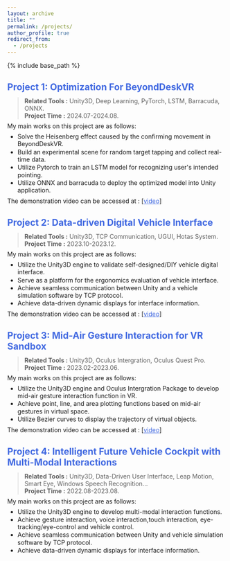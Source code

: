 ```yaml
---
layout: archive
title: ""
permalink: /projects/
author_profile: true
redirect_from:
  - /projects
---
```


{% include base_path %}

<style>
h2 {
    margin-bottom: 0.5em; /* 调整为你认为合适的值 */
}

p {
    margin-top: 0em;
    margin-bottom: 0.5em; /* 调整为你认为合适的值 */
}

blockquote {
    margin-top: 0.5em;
    margin-bottom: 0.5em;
}

ul {
    margin-top: 0em;
    margin-bottom: 0.5em; /* 调整为你认为合适的值 */
}

li {
    margin-bottom: 0.05em; /* 调整为你认为合适的值 */
    line-height: 1.25; /* 调整行高来影响行间距 */
}
</style>

<!--项目1 -->

## <font color=RoyalBlue>Project 1: Optimization For BeyondDeskVR</font>

>**Related Tools :** Unity3D, Deep Learning, PyTorch, LSTM, Barracuda, ONNX.<br>
>**Project Time :** 2024.07-2024.08.

My main works on this project are as follows:
- Solve the Heisenberg effect caused by the confirming movement in BeyondDeskVR.
- Build an experimental scene for random target tapping and collect real-time data.
- Utilize Pytorch to train an LSTM model for recognizing user's intended pointing.
- Utilize ONNX and barracuda to deploy the optimized model into Unity application.

The demonstration video can be accessed at : [<a href="https://drive.google.com/file/d/15mRp5jja0o2AGPGD9mG-QAwRr0v1xkWw/preview" style="color: RoyalBlue;">video</a>]


<!--项目2 -->

## <font color=RoyalBlue>Project 2: Data-driven Digital Vehicle Interface</font>

>**Related Tools :** Unity3D, TCP Communication, UGUI, Hotas System.<br>
>**Project Time :** 2023.10-2023.12.

My main works on this project are as follows:
- Utilize the Unity3D engine to validate self-designed/DIY vehicle digital interface.
- Serve as a platform for the ergonomics evaluation of vehicle interface.
- Achieve seamless communication between Unity and a vehicle simulation software by TCP protocol.
- Achieve data-driven dynamic displays for interface information.

The demonstration video can be accessed at : [<a href="https://drive.google.com/file/d/1srmF8avRm5r8ZGwj7VF5S3Xj97x6BZM0/preview" style="color: RoyalBlue;">video</a>]

<!-- <div class="video-container">
  <iframe src="https://drive.google.com/file/d/1srmF8avRm5r8ZGwj7VF5S3Xj97x6BZM0/preview" frameborder="0" allow="autoplay"></iframe>
</div>
<style>
.video-container {
  position: relative;
  padding-bottom: 56.25%; /* 16:9 aspect ratio */
  height: 0;
  overflow: hidden;
  max-width: 100%;
  background: #fff;
  text-align: left; /* Align video to the left */
}
.video-container iframe {
  position: absolute;
  top: 0;
  left: 0;
  width: 100%;
  height: 100%;
  background: #fff;
  border: none;
}
/* Media query for larger screens */
@media (min-width: 768px) {
  .video-container {
    max-width: 960px; /* Optional: you can set a max-width for larger screens */
    margin: 0; /* Align to the left */
  }
}
</style> -->


<!--项目3 -->

## <font color=RoyalBlue>Project 3: Mid-Air Gesture Interaction for VR Sandbox</font>
>**Related Tools :** Unity3D, Oculus Intergration, Oculus Quest Pro.<br>
>**Project Time :** 2023.02-2023.06.

My main works on this project are as follows:
- Utilize the Unity3D engine and Oculus Intergration Package to develop mid-air gesture interaction function in VR.
- Achieve point, line, and area plotting functions based on mid-air gestures in virtual space.
- Utilize Bezier curves to display the trajectory of virtual objects.

The demonstration video can be accessed at : [<a href="https://drive.google.com/file/d/1viYKKfXuuXtIhxoKEFfOZJ6jhM7X50v-/preview" style="color: RoyalBlue;">video</a>]

<!-- <div class="video-container">
  <iframe src="https://drive.google.com/file/d/1viYKKfXuuXtIhxoKEFfOZJ6jhM7X50v-/preview" frameborder="0" allow="autoplay"></iframe>
</div>
<style>
.video-container {
  position: relative;
  padding-bottom: 56.25%; /* 16:9 aspect ratio */
  height: 0;
  overflow: hidden;
  max-width: 100%;
  background: #fff;
  text-align: left; /* Align video to the left */
}
.video-container iframe {
  position: absolute;
  top: 0;
  left: 0;
  width: 100%;
  height: 100%;
  background: #fff;
  border: none;
}
/* Media query for larger screens */
@media (min-width: 768px) {
  .video-container {
    max-width: 960px; /* Optional: you can set a max-width for larger screens */
    margin: 0; /* Align to the left */
  }
}
</style> -->


<!--项目4 -->

## <font color=RoyalBlue>Project 4: Intelligent Future Vehicle Cockpit with Multi-Modal Interactions</font>

>**Related Tools :** Unity3D, Data-Driven User Interface, Leap Motion, Smart Eye, Windows Speech Recognition...<br>
>**Project Time :** 2022.08-2023.08.

My main works on this project are as follows:
- Utilize the Unity3D engine to develop multi-modal interaction functions.
- Achieve gesture interaction, voice interaction,touch interaction, eye-tracking/eye-control and vehicle control.
- Achieve seamless communication between Unity and vehicle simulation software by TCP protocol.
- Achieve data-driven dynamic displays for interface information.

<!-- <div style="text-align:center;">
    <img src='/images/Intelligent Flight Cockpit with Multi-Modal Interactions.png' style="width: 80%;">
</div> -->





